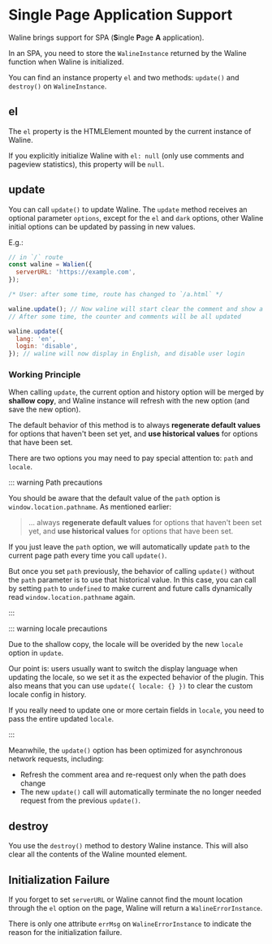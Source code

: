 # Single Page Application Support

Waline brings support for SPA (**S**ingle **P**age **A** application).

In an SPA, you need to store the `WalineInstance` returned by the Waline function when Waline is initialized.

You can find an instance property `el` and two methods: `update()` and `destroy()` on `WalineInstance`.

## el

The `el` property is the HTMLElement mounted by the current instance of Waline.

If you explicitly initialize Waline with `el: null` (only use comments and pageview statistics), this property will be `null`.

## update

You can call `update()` to update Waline. The `update` method receives an optional parameter `options`, except for the `el` and `dark` options, other Waline initial options can be updated by passing in new values.

E.g.:

```js
// in `/` route
const waline = Walien({
  serverURL: 'https://example.com',
});

/* User: after some time, route has changed to `/a.html` */

waline.update(); // Now waline will start clear the comment and show a loading state.
// After some time, the counter and comments will be all updated

waline.update({
  lang: 'en',
  login: 'disable',
}); // waline will now display in English, and disable user login
```

### Working Principle

When calling `update`, the current option and history option will be merged by **shallow copy**, and Waline instance will refresh with the new option (and save the new option).

The default behavior of this method is to always **regenerate default values** for options that haven't been set yet, and **use historical values** for options that have been set.

There are two options you may need to pay special attention to: `path` and `locale`.

::: warning Path precautions

You should be aware that the default value of the `path` option is `window.location.pathname`. As mentioned earlier:

> ... always **regenerate default values** for options that haven't been set yet, and **use historical values** for options that have been set.

If you just leave the `path` option, we will automatically update `path` to the current page path every time you call `update()`.

But once you set `path` previously, the behavior of calling `update()` without the `path` parameter is to use that historical value. In this case, you can call by setting `path` to `undefined` to make current and future calls dynamically read `window.location.pathname` again.

:::

::: warning locale precautions

Due to the shallow copy, the locale will be overided by the new `locale` option in `update`.

Our point is: users usually want to switch the display language when updating the locale, so we set it as the expected behavior of the plugin. This also means that you can use `update({ locale: {} })` to clear the custom locale config in history.

If you really need to update one or more certain fields in `locale`, you need to pass the entire updated `locale`.

:::

Meanwhile, the `update()` option has been optimized for asynchronous network requests, including:

- Refresh the comment area and re-request only when the path does change
- The new `update()` call will automatically terminate the no longer needed request from the previous `update()`.

## destroy

You use the `destroy()` method to destory Waline instance. This will also clear all the contents of the Waline mounted element.

## Initialization Failure

If you forget to set `serverURL` or Waline cannot find the mount location through the `el` option on the page, Waline will return a `WalineErrorInstance`.

There is only one attribute `errMsg` on `WalineErrorInstance` to indicate the reason for the initialization failure.
